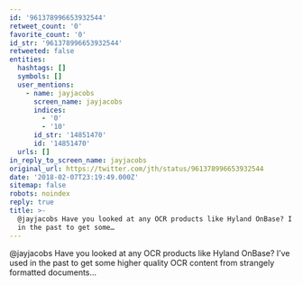 ```yaml
---
id: '961378996653932544'
retweet_count: '0'
favorite_count: '0'
id_str: '961378996653932544'
retweeted: false
entities:
  hashtags: []
  symbols: []
  user_mentions:
    - name: jayjacobs
      screen_name: jayjacobs
      indices:
        - '0'
        - '10'
      id_str: '14851470'
      id: '14851470'
  urls: []
in_reply_to_screen_name: jayjacobs
original_url: https://twitter.com/jth/status/961378996653932544
date: '2018-02-07T23:19:49.000Z'
sitemap: false
robots: noindex
reply: true
title: >-
  @jayjacobs Have you looked at any OCR products like Hyland OnBase? I’ve used
  in the past to get some…
---
```


@jayjacobs Have you looked at any OCR products like Hyland OnBase? I’ve used in the past to get some higher quality OCR content from strangely formatted documents…